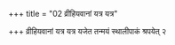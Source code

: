 +++
title = "02 व्रीहियवानां यत्र यत्र"

+++
व्रीहियवानां यत्र यत्र यजेत तन्मयं स्थालीपाकं श्रपयेत् २